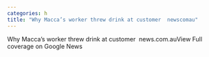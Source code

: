 ```yaml
---
categories: h
title: "Why Macca’s worker threw drink at customer  newscomau"
---
```

Why Macca’s worker threw drink at customer&nbsp;&nbsp;news.com.auView Full coverage on Google News